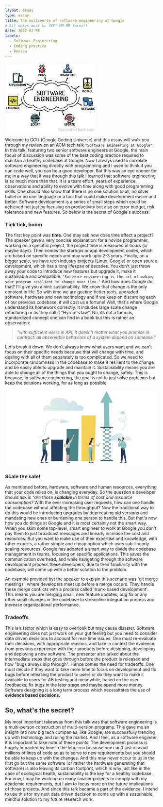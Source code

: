 ```yaml
---
layout: essay
type: essay
title: The multiverse of software engineering at Google
# All dates must be YYYY-MM-DD format!
date: 2022-02-08
labels:
  - Software Engineering
  - Coding practice
  - Review
---
```


<img class="ui medium right floated rounded image" src="../images/software-engineering.jpg">

Welcome to GCU (Google Coding Universe) and this essay will walk you through my review on an ACM tech talk `"Software Enineering at Google"`. In this talk, featuring two senior software engineers at Google, the main focus of discussion was some of the best coding practice required to maintain a healthy codebase at Google. Now I always used to correlate software engineering directly with programming and I used to think if you can code well, you can be a good developer. But this was an eye opener for me in a way that it was through this talk I learned that software engineering is so much more than that. It is a team effort, years of experience, observations and ability to evolve with time along with good programming skills. One should also know that there is no one solution to all, no silver bullet or no one language or a tool that could make development easier and better. Software development is a series of small steps which could be achieved not just by focusing on productivity but also on error budget, risk tolerance and new features. So below is the secret of Google's success.

### Tick tick, boom

The first key point was **time**. One may ask how does time affect a project? The speaker gave a very concise explanation: for a novice programmer, working on a specifiic project, the project time is measured in hours (or maybe days). Then comes the startups or app development codes, which are based on specific needs and may work upto 2-3 years. Finally, on a bigger scale, we have tech industry projects (Linux, Google) or open source development, which has a long lifespan of decades. You don't just throw away your code to introduce new features but upgrade it, make it sustainable and compatible. `"Software engineering is the art of making your program resilient to change over time."` And how does Google do that? I'll give you a hint: sustainability. We know that change is the only constant in life. So with time we are geeting better tools, upgraded software, hardware and new technology and if we keep on discarding each of our previous codebase, it will cost us a fortune! Well, that's where Google understand its homework correctly. It includes large scale change refactoring or as they call it "Hyrum's law". No, its not a famous, standardized concept one can find in a book but this is rather an observation:

> *"with sufficient users in API, it doesn’t matter what you promise in contract: all observable behaviors of a system depend on someone."*

Let's break it down. We don't always know what users want and we can't focus on their specific needs because that will change with time, and dealing with all of them separately is too complicated. So we need to incorporate randomness in the codebase to make it resilient to the change, and be easily able to upgrade and maintain it. Sustainability means you are able to change all of the things that you ought to change, safely. This is because, in software engineering, the goal is not to just solve problems but keep the solutions working, for as long as possible.

<img class="ui medium left floated rounded image" src="../images/software-scalability.jpg">

### Scale the sale!

As mentioned before, hardware, software and human resources, everything that your code relies on, is changing everyday. So the question a developer should ask is *"are those  **scalable** in terms of cost and resource consumption?* With the ever increasing user requests, how can one handle the codebase without affecting the throughput? Now the traditional way to do this would be introducing upgrades by deprecating old versions and mandating new ones or burdening one person to handle this. But that's now how you do things at Google and it is most certainly not the smart way. When you skim some top-level, smart engineer to work at Google you don't pay them to just broadcast messages and linearly increase the cost and resources. But you want to make use of their expertise and knowledge, with other experts, a rather simple and cheap option which uses sub-linearly scaling resources. Google has adopted a smart way to divide the codebase management in teams, focusing on specific applications. This saves the communication overhead, and while navigating through the software development process these developers, due to their familiarity with the codebase, will come up with a better solution to the problem.

An example provided byt the speaker to explain this scenario was 'git merge meetings', where developers meet up before a merge occurs. They handle these merge conflicts with a process called 'trunk-based development'. This means you are merging small, new feature updates, bug fix or any other small changes in the codebase to streamline integration process and increase organizational performance.

### Tradeoffs

This is a factor which is easy to overlook but may cause disaster. Software engineering does not just work on your gut feeling but you need to consider data driven decisions to account for real-time issues. One must re-evaluate their decisions, with appropriate reasons, and take in context the evidence from previous experience with their products before designing, developing and deploying a new software. The presenter also talked about the intermediate steps that goes through before the product is released and how "bugs always slip through". Hence comes the need for tradeoffs. One must decide if they want to take more time to focus on development and fix bugs before releasing the product to users or do they want to make it available to users for AB testing and meanwhile, based on the user feedbacks, fix bugs in the later stage and maybe spend more money. Software designing is a long term process which necessitates the use of **evidence based decisions.** 

## So, what's the secret?

My most important takeaway from this talk was that software engineering is a multi-person construction of multi-version programs. This gave me an insight into how big tech companies, like Google, are successfully trending up with technology and ruling the market. And I feel, as a software engineer, it is important to take note of these points. The development process is hugely impacted by time in the long-run because one can't just discard millions of lines of code so as to serve to new requirements but you should be able to keep up with the changes. And this may never occur to us in the first go but the same software (or rather the hardware generating that software) is also leaving its carbon footprint, which is why just like in the case of ecological health, sustainability is the key for a healthy codebase. For now, I may be working on many smaller projects to comply with my academic requirements, but I aim to focus more on the future implications of those projects. And since this talk became a part of the evidence, I intend to use this for my next data driven decision to come up with a sustainable, mindful solution to my future research work.

